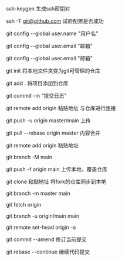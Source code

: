 ssh-keygen             生成ssh密钥对

ssh -T git@github.com               试验配置是否成功

git config --global user.name "用户名"

git config --global user.email "邮箱"	

git config --global user.email "邮箱"

git init                将本地文件夹变为git可管理的仓库

git add .               将项目添加到仓库

git commit -m "提交日志"

git remote add origin 粘贴地址              与仓库进行连接

git push -u origin master/main               上传

git pull --rebase origin master             内容合并

git remote add origin 粘贴地址

git branch -M main

git push -f origin main        上传本地，覆盖仓库

git clone 粘贴地址              将fork的仓库同步到本地

git branch -m master main

git fetch origin

git branch -u origin/main main

git remote set-head origin -a

git commit --amend              修订当前提交

git rebase --continue               继续代码提交
